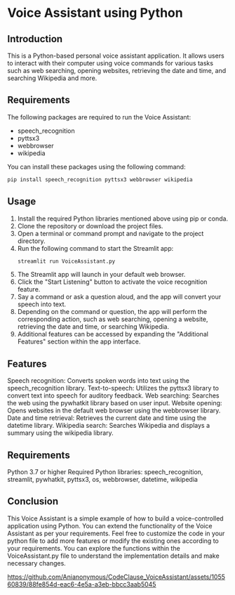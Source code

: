 # Voice Assistant using Python
## Introduction
This is a Python-based personal voice assistant application. 
It allows users to interact with their computer using voice commands for various tasks such as web searching, opening websites, 
retrieving the date and time, and searching Wikipedia and more.

## Requirements
The following packages are required to run the Voice Assistant:

* speech_recognition
* pyttsx3
* webbrowser
* wikipedia

You can install these packages using the following command:

```python 
pip install speech_recognition pyttsx3 webbrowser wikipedia
```

## Usage

1. Install the required Python libraries mentioned above using pip or conda.
2. Clone the repository or download the project files.
3. Open a terminal or command prompt and navigate to the project directory.
4. Run the following command to start the Streamlit app:
   ```python
   streamlit run VoiceAssistant.py
   ```
6. The Streamlit app will launch in your default web browser.
7. Click the "Start Listening" button to activate the voice recognition feature.
8. Say a command or ask a question aloud, and the app will convert your speech into text.
9. Depending on the command or question, the app will perform the corresponding action, such as web searching, opening a website, retrieving 
   the date and time, or searching Wikipedia.
10. Additional features can be accessed by expanding the "Additional Features" section within the app interface.

## Features
Speech recognition: Converts spoken words into text using the speech_recognition library.
Text-to-speech: Utilizes the pyttsx3 library to convert text into speech for auditory feedback.
Web searching: Searches the web using the pywhatkit library based on user input.
Website opening: Opens websites in the default web browser using the webbrowser library.
Date and time retrieval: Retrieves the current date and time using the datetime library.
Wikipedia search: Searches Wikipedia and displays a summary using the wikipedia library.

## Requirements
Python 3.7 or higher
Required Python libraries: speech_recognition, streamlit, pywhatkit, pyttsx3, os, webbrowser, datetime, wikipedia

## Conclusion
This Voice Assistant is a simple example of how to build a voice-controlled application using Python. You can extend the functionality of the Voice Assistant as per your requirements. Feel free to customize the code in your python file to add more features or modify the existing ones according to your requirements. You can explore the functions within the VoiceAssistant.py file to understand the implementation details and make necessary changes.


https://github.com/Anianonymous/CodeClause_VoiceAssistant/assets/105560839/88fe854d-eac6-4e5a-a3eb-bbcc3aab5045


